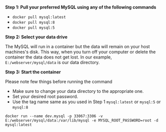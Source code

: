 
**Step 1: Pull your preferred MySQL using any of the following commands**

* `docker pull mysql:latest`
* `docker pull mysql:8`
* `docker pull mysql:5`

**Step 2: Select your data drive**

The MySQL will run in a container but the data will remain on your host machines's disk. This way, when you turn off your computer or delete the container the data does not get lost. In our example, `E:/webserver/mysql/data` is our data directory.

**Step 3: Start the container**

Please note few things before running the command
* Make sure to change your data directory to the appropriate one.
* Set your desired root password.
* Use the tag name same as you used in Step 1 `mysql:latest` or `mysql:5` or `mysql:8`

`docker run --name dev.mysql -p 33067:3306 -v E:/webserver/mysql/data:/var/lib/mysql -e MYSQL_ROOT_PASSWORD=root -d mysql:latest`
